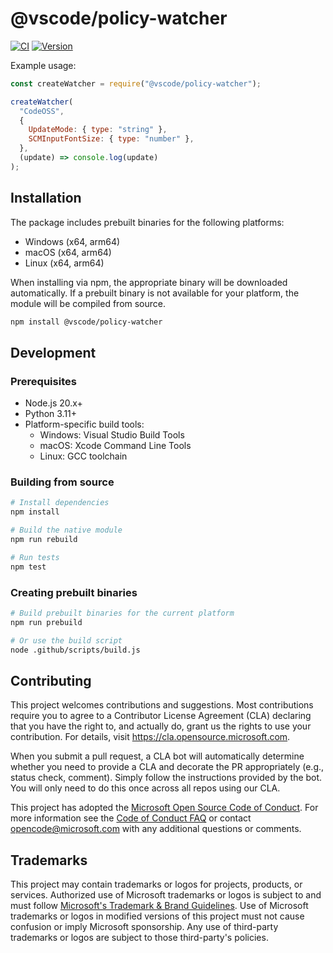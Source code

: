 # @vscode/policy-watcher

[![CI](https://github.com/microsoft/vscode-policy-watcher/actions/workflows/ci.yml/badge.svg)](https://github.com/microsoft/vscode-policy-watcher/actions/workflows/ci.yml)
[![Version](https://img.shields.io/npm/v/@vscode/policy-watcher.svg)](https://npmjs.org/package/@vscode/policy-watcher)

Example usage:

```js
const createWatcher = require("@vscode/policy-watcher");

createWatcher(
  "CodeOSS",
  {
    UpdateMode: { type: "string" },
    SCMInputFontSize: { type: "number" },
  },
  (update) => console.log(update)
);
```

## Installation

The package includes prebuilt binaries for the following platforms:
- Windows (x64, arm64)
- macOS (x64, arm64)
- Linux (x64, arm64)

When installing via npm, the appropriate binary will be downloaded automatically. If a prebuilt binary is not available for your platform, the module will be compiled from source.

```bash
npm install @vscode/policy-watcher
```

## Development

### Prerequisites

- Node.js 20.x+
- Python 3.11+
- Platform-specific build tools:
  - Windows: Visual Studio Build Tools
  - macOS: Xcode Command Line Tools
  - Linux: GCC toolchain

### Building from source

```bash
# Install dependencies
npm install

# Build the native module
npm run rebuild

# Run tests
npm test
```

### Creating prebuilt binaries

```bash
# Build prebuilt binaries for the current platform
npm run prebuild

# Or use the build script
node .github/scripts/build.js
```

## Contributing

This project welcomes contributions and suggestions. Most contributions require you to agree to a
Contributor License Agreement (CLA) declaring that you have the right to, and actually do, grant us
the rights to use your contribution. For details, visit https://cla.opensource.microsoft.com.

When you submit a pull request, a CLA bot will automatically determine whether you need to provide
a CLA and decorate the PR appropriately (e.g., status check, comment). Simply follow the instructions
provided by the bot. You will only need to do this once across all repos using our CLA.

This project has adopted the [Microsoft Open Source Code of Conduct](https://opensource.microsoft.com/codeofconduct/).
For more information see the [Code of Conduct FAQ](https://opensource.microsoft.com/codeofconduct/faq/) or
contact [opencode@microsoft.com](mailto:opencode@microsoft.com) with any additional questions or comments.

## Trademarks

This project may contain trademarks or logos for projects, products, or services. Authorized use of Microsoft
trademarks or logos is subject to and must follow
[Microsoft's Trademark & Brand Guidelines](https://www.microsoft.com/en-us/legal/intellectualproperty/trademarks/usage/general).
Use of Microsoft trademarks or logos in modified versions of this project must not cause confusion or imply Microsoft sponsorship.
Any use of third-party trademarks or logos are subject to those third-party's policies.
